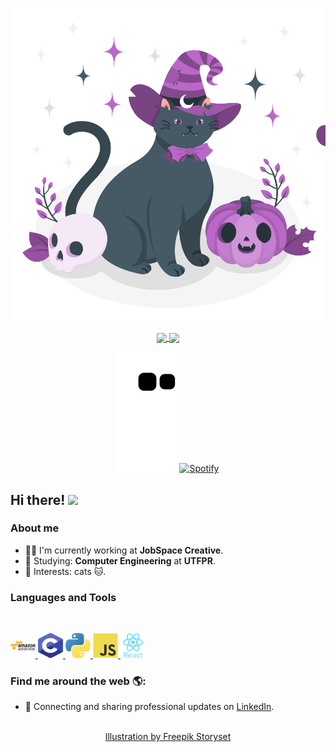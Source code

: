 <p align="center">
  <span>
    <img align="center" width="510" src="banners/programming-banner.svg" />
  </a>
  <span>
    <!-- <img align="center" width="280" src="signature.png" /> -->
  </a>
</p>

<p align="center">
  <a href="https://github.com/anuraghazra/github-readme-stats">
    <img
      align="center"
      src="https://github-readme-stats.vercel.app/api/top-langs/?username=Reinaldo-Kn&layout=compact&theme=cobalt&text_color=ffffff&hide_border=true"
    />
  </a>
  <a href="https://github.com/anuraghazra/github-readme-stats">
    <img
      align="center"
      height="165"
      src="https://github-readme-stats.vercel.app/api?username=Reinaldo-Kn&count_private=true&show_icons=true&custom_title=Github%20Status&hide=issues&theme=cobalt&text_color=ffffff&hide_border=true&icon_color=9b1dd0"
    />
  </a>
</p>

<div align="center">

![](https://raw.githubusercontent.com/Reinaldo-Kn/Reinaldo-Kn/output/github-contribution-grid-snake.svg)
  [![Spotify](https://Reinaldo-Kn.vercel.app/api/spotify)](https://open.spotify.com/user/22k4prgie3iuboamd3ra6om2y)

</div>

## Hi there! <img src="https://raw.githubusercontent.com/iampavangandhi/iampavangandhi/master/gifs/Hi.gif" width="30px"></h2>

### About me

- 👨‍💻 I'm currently working at **JobSpace Creative**.
- 🌱 Studying: **Computer Engineering** at **UTFPR**.
- 💙 Interests: cats 🐱.

### Languages and Tools

<br/>

<p align="left">
  <a href="https://aws.amazon.com" target="_blank">
    <img
      src="icons/amazonwebservices-original-wordmark.svg"
      alt="aws"
      width="40"
      height="40"
    />
  </a>  
   <a
    href="https://www.cprogramming.com/"
    target="_blank"
  >
    <img
      src="icons/c-languege.svg"
      alt="C"
      width="40"
      height="40"
    />
  </a>
   <a
    href="https://www.python.org/"
    target="_blank"
  >
    <img
      src="icons/python.svg"
      alt="Python"
      width="40"
      height="40"
    />
  </a>
  <a
    href="https://developer.mozilla.org/en-US/docs/Web/JavaScript"
    target="_blank"
  >
    <img
      src="icons/javascript-original.svg"
      alt="javascript"
      width="40"
      height="40"
    />
  </a>
  <a href="https://reactjs.org/" target="_blank">
    <img
      src="icons/react-original-wordmark.svg"
      alt="react"
      width="40"
      height="40"
    />
  </a>
</p>

### Find me around the web 🌎:

- 💼 Connecting and sharing professional updates on <a href="https://www.linkedin.com/in/reinaldo-kn/">LinkedIn</a>.
<p align="center">
  <br/>
  <a href="https://storyset.com/web">Illustration by Freepik Storyset</a>
</p>
